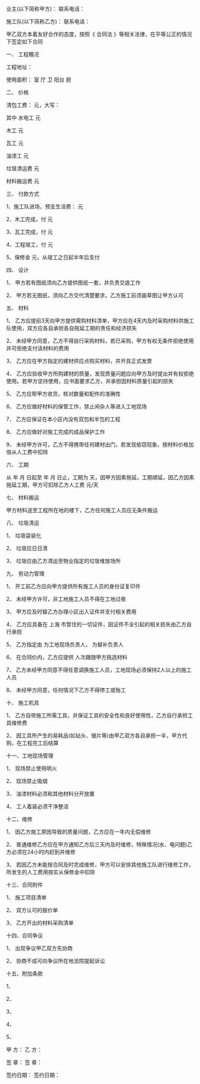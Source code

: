 
 


业主(以下简称甲方)：        联系电话：


施工队(以下简称乙方)：     联系电话：


甲乙双方本着友好合作的态度，按照《
合同法
》等相关法律，在平等公正的情况下签定如下合同


一、 工程概况


工程地址：


使用面积： 室 厅 卫 阳台 厨


二、 价格


清包工费： 元，大写：


其中 水电工 元


木工 元


瓦工 元


油漆工 元


垃圾清运费 元


材料搬运费 元


三、 付款方式


1、施工队进场，预支生活费： 元


2、木工完成，付 元


3、瓦工完成，付 元


4、工程竣工，付 元


5、保修金 元，从竣工之日起半年后支付


四、 设计


1、 甲方若有图纸须向乙方提供图纸一套，并负责交底工作


2、 甲方若无图纸，须向乙方交代清楚要求，乙方施工前须画草图让甲方认可


五、 材料


1、 乙方应提前3天向甲方提供需购材料清单，甲方应在4天内及时采购材料供施工队使用，双方应各自承担各自拖延工期的责任和经济损失


2、 未经甲方同意，乙方不得自行采购材料，若已采购，甲方有权无条件拒绝使用并可拒绝支付该材料的费用


3、 乙方应在甲方指定的建材供应点购买材料，并开具正式发票


4、 乙方应验收甲方所购建材的质量，发现质量问题应向甲方及时提出并有权拒绝使用。若甲方坚持使用，应书面要求乙方，并承担因材料质量引起的损失


5、 乙方应帮甲方收货，核对数量和配件的准确性


6、 乙方应做好材料的保管工作，禁止闲杂人等进入工地现场


7、 乙方应保证在本小区内没有双包和半包的工程


8、 乙方应做好对施工完成的成品保护工作


9、 未经甲方许可，乙方不得携带任何建材出门，若发现偷窃现象，按材料价格加倍从人工费中扣除


六、 工期


从 年 月 日起至 年 月 日止，工期为 天，因甲方因素拖延，工期顺延，因乙方因素拖延工期，甲方可扣除乙方人工费 元/天


七、 材料搬运


甲方材料送至工程所在地的楼下，乙方任何施工人员应无条件搬运


八、 垃圾清运


1、 垃圾袋装化


2、 垃圾应日日清


3、 垃圾应由乙方清运至物业指定的垃圾堆放场所


九、 劳动力管理


1、 开工前乙方应向甲方提供所有施工人员的身份证复印件


2、 未经甲方许可，非工地施工人员不得在工地过夜


3、 甲方应及时替乙方办理小区出入证件并支付相关费用


4、 乙方应具备在
上海
市暂住的一切证件，因证件不全引起的相关损失由乙方自行承担


5、 乙方指定由 为工地现场负责人， 为替补负责人


6、 在合同价内，乙方应提供 人次跟随甲方挑选材料


7、 乙方未经甲方同意不得任意调换施工人员，工地现场必须保持2人以上的施工人员


8、 未经甲方同意，任何情况下乙方不得停工或殆工


十、 施工机具


1、 乙方自带施工所需工具，并保证工具的安全性和良好使用性，乙方自行承担工具维修费


2、 因工具所产生的易耗品(如钻头、锯片等)由甲乙双方各自承担一半，甲方代购，在工程完工后结算


十一、工地现场管理


1、 现场禁止使用明火


2、 现场禁止吸烟


3、 油漆材料必须和其他材料分开放置


4、 工人着装必须干净整洁


十二、维修


1、 因乙方施工原因导致的质量问题，乙方应在一年内无偿维修


2、 普通维修乙方应在甲方通知乙方后三天内及时维修，特殊情况(水、电问题)乙方必须在24小时内赶到并维修


3、 若因乙方未能按合同及时完成维修，甲方可以安排其他施工队进行维修工作，所发生的人工费用按实从保修金中扣除


十三、合同附件


1、 施工项目清单


2、 双方认可的报价单


3、 乙方开出的材料采购清单


十四、合同争议


1、 出现争议甲乙双方先协商


2、 协商不成可向争议所在地法院提起诉讼


十五、附加条款


1、


2、


3、


4、


5、


甲 方：            乙 方：


签 章：            签 章：


签约日期：      签约日期：
 


 

 
 
 
 
 
  


  
 

  


  


  
 
 
 
 

